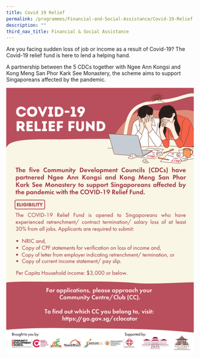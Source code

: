 ```yaml
---
title: Covid 19 Relief
permalink: /programmes/Financial-and-Social-Assistance/Covid-19-Relief
description: ""
third_nav_title: Financial & Social Assistance
---
```


Are you facing sudden loss of job or income as a result of Covid-19? The Covid-19 relief fund is here to lend a helping hand.

A partnership between the 5 CDCs together with Ngee Ann Kongsi and Kong Meng San Phor Kark See Monastery, the scheme aims to support Singaporeans affected by the pandemic. 

![](/images/Media%20Files%20for%20CARE/Covid-19%20Relief%20Fund%20Photo.png)